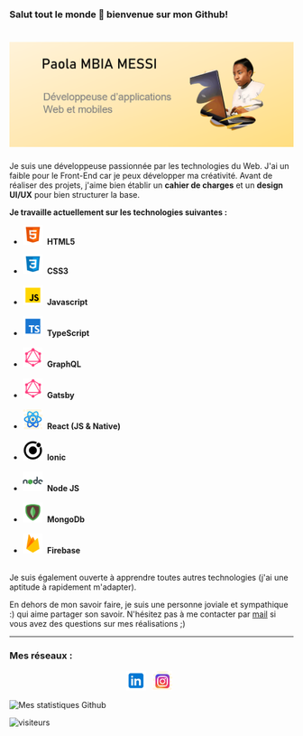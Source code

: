 ### Salut tout le monde 👋 bienvenue sur mon Github!

# ![PaolaMBIA](https://github.com/PaolaMBIA/PaolaMBIA/blob/main/baner.PNG)

Je suis une développeuse passionnée par les technologies du Web. J'ai un faible pour le Front-End car je peux développer ma créativité. Avant de réaliser des projets, j'aime bien établir un **cahier de charges** et un **design UI/UX** pour bien structurer la base. 

<strong>Je travaille actuellement sur les technologies suivantes :</strong><br/>
 - <p><img width="35" src="https://github.com/PaolaMBIA/PaolaMBIA/blob/main/icons8-html-5.svg?raw=true">&nbsp;&nbsp;<span><strong>HTML5</strong></span><p>
 - <a href="#" ><img width="35" src="https://github.com/PaolaMBIA/PaolaMBIA/blob/main/icons8-css3.svg?raw=true"></a>&nbsp;&nbsp;<strong>CSS3</strong></span><br/><br/>
 - <a href="#" ><img width="35" src="https://github.com/PaolaMBIA/PaolaMBIA/blob/main/icons8-javascript.svg?raw=true"></a>&nbsp;&nbsp;<strong>Javascript</strong></span><br/><br/>
 - <a href="#" ><img width="35" src="https://github.com/PaolaMBIA/PaolaMBIA/blob/main/icons8-typescript.svg?raw=true"></a>&nbsp;&nbsp;<strong>TypeScript</strong></span><br/><br/>
 - <a href="#" ><img width="35" src="https://github.com/PaolaMBIA/PaolaMBIA/blob/main/icons8-graphql.svg?raw=true"></a>&nbsp;&nbsp;<strong>GraphQL</strong></span><br/><br/>
 - <a href="#" ><img width="35" src="https://github.com/PaolaMBIA/PaolaMBIA/blob/main/icons8-graphql.svg?raw=true"></a>&nbsp;&nbsp;<strong>Gatsby</strong></span><br/><br/>
 - <a href="#" ><img width="35" src="https://github.com/PaolaMBIA/PaolaMBIA/blob/main/icons8-react-native.svg?raw=true"></a>&nbsp;&nbsp;<strong>React (JS & Native)</strong></span><br/><br/>
 - <a href="#" ><img width="35" src="https://github.com/PaolaMBIA/PaolaMBIA/blob/main/icons8-ionic.svg?raw=true"></a>&nbsp;&nbsp;<strong>Ionic</strong></span><br/><br/>
 - <a href="#" ><img width="35" src="https://github.com/PaolaMBIA/PaolaMBIA/blob/main/icons8-nodejs.svg?raw=true"></a>&nbsp;&nbsp;<strong>Node JS</strong></span><br/><br/>
 - <a href="#" ><img width="35" src="https://github.com/PaolaMBIA/PaolaMBIA/blob/main/icons8-mongodb.svg?raw=true"></a>&nbsp;&nbsp;<strong>MongoDb</strong></span><br/><br/>
 - <a href="#" ><img width="35" src="https://github.com/PaolaMBIA/PaolaMBIA/blob/main/icons8-firebase.svg?raw=true"></a>&nbsp;&nbsp;<strong>Firebase</strong></span><br/><br/>

 
Je suis également ouverte à apprendre toutes autres technologies (j'ai une aptitude à rapidement m'adapter).

En dehors de mon savoir faire, je suis une personne joviale et sympathique :) qui aime partager son savoir. N'hésitez pas à me contacter par [mail](mailto:afrik.tchop@gmail.com) si vous avez des questions sur mes réalisations ;)

<hr>

### Mes réseaux :
<p align='center'>
 <a href="https://www.linkedin.com/in/paola-mbia-messi-86273a150/" ><img width="35" src="https://github.com/PaolaMBIA/PaolaMBIA/blob/main/icons8-linkedin.svg?raw=true"></a>&nbsp;&nbsp;
 <a href="https://www.instagram.com/paolambiamessi/" ><img width="35" src="https://github.com/PaolaMBIA/PaolaMBIA/blob/main/icons8-instagram.svg?raw=true"></a>&nbsp;&nbsp;
</p>


![Mes statistiques Github](https://github-readme-stats.vercel.app/api?username=paolaMBIA&show_icons=true)


![visiteurs](https://visitor-badge.glitch.me/badge?page_id=paolaMBIA.visitor-badge)

